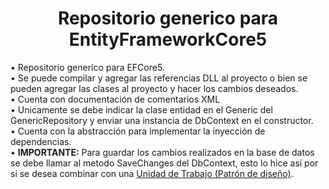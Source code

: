 
<h1 align="center">Repositorio generico para EntityFrameworkCore5</h1>

• Repositorio generico para EFCore5. <br>
• Se puede compilar y agregar las referencias DLL al proyecto o bien se pueden agregar las clases al proyecto y hacer los cambios deseados. <br>
• Cuenta con documentación de comentarios XML <br>
• Unicamente se debe indicar la clase entidad en el Generic del GenericRepository y enviar una instancia de DbContext en el constructor. <br>
• Cuenta con la abstracción para implementar la inyección de dependencias. <br>
• <b>IMPORTANTE:</b> Para guardar los cambios realizados en la base de datos se debe llamar al metodo SaveChanges del DbContext, esto lo hice
  así por si se desea combinar con una <a href="https://www.c-sharpcorner.com/UploadFile/b1df45/unit-of-work-in-repository-pattern/#:~:text=Unit%20of%20Work%20is%20the,update%2Fdelete%20and%20so%20on.">
  Unidad de Trabajo (Patrón de diseño)</a>. 


